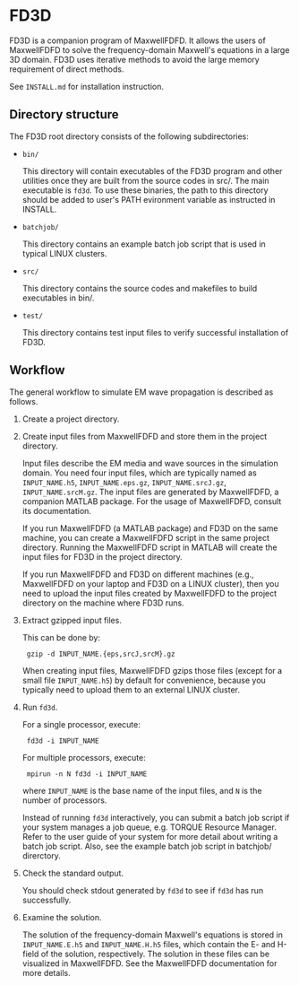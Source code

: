 FD3D
====
FD3D is a companion program of MaxwellFDFD.  It allows the users of MaxwellFDFD to solve the frequency-domain Maxwell's equations in a large 3D domain.  FD3D uses iterative methods to avoid the large memory requirement of direct methods.

See `INSTALL.md` for installation instruction.

Directory structure
-------------------
The FD3D root directory consists of the following subdirectories:
- `bin/`

	This directory will contain executables of the FD3D program and other utilities once they are built from the source codes in src/.  The main executable is `fd3d`.  To use these binaries, the path to this directory should be added to user's PATH evironment variable as instructed in INSTALL.

- `batchjob/`

	This directory contains an example batch job script that is used in typical LINUX clusters.

- `src/`

	This directory contains the source codes and makefiles to build executables in bin/.

- `test/`

	This directory contains test input files to verify successful installation of FD3D.


Workflow
--------
The general workflow to simulate EM wave propagation is described as follows.

1. Create a project directory.

2. Create input files from MaxwellFDFD and store them in the project directory.

	Input files describe the EM media and wave sources in the simulation domain. You need four input files, which are typically named as `INPUT_NAME.h5`, `INPUT_NAME.eps.gz`, `INPUT_NAME.srcJ.gz`, `INPUT_NAME.srcM.gz`.  The input files are generated by MaxwellFDFD, a companion MATLAB package.  For the usage of MaxwellFDFD, consult its documentation. 

	If you run MaxwellFDFD (a MATLAB package) and FD3D on the same machine, you can create a MaxwellFDFD script in the same project directory.  Running the MaxwellFDFD script in MATLAB will create the input files for FD3D in the project directory.

	If you run MaxwellFDFD and FD3D on different machines (e.g., MaxwellFDFD on your laptop and FD3D on a LINUX cluster), then you need to upload the input files created by MaxwellFDFD to the project directory on the machine where FD3D runs.

3. Extract gzipped input files.

	This can be done by:

		gzip -d INPUT_NAME.{eps,srcJ,srcM}.gz

	When creating input files, MaxwellFDFD gzips those files (except for a small file `INPUT_NAME.h5`) by default for convenience, because you typically need to upload them to an external LINUX cluster.

4. Run `fd3d`.  

	For a single processor, execute:

		fd3d -i INPUT_NAME

	For multiple processors, execute:

		mpirun -n N fd3d -i INPUT_NAME

	where `INPUT_NAME` is the base name of the input files, and `N` is the number of processors.

	Instead of running `fd3d` interactively, you can submit a batch job script if your system manages a job queue, e.g. TORQUE Resource Manager.  Refer to the user guide of your system for more detail about writing a batch job script.  Also, see the example batch job script in batchjob/ direrctory.

5. Check the standard output.

	You should check stdout generated by `fd3d` to see if `fd3d` has run successfully.

6. Examine the solution.

	The solution of the frequency-domain Maxwell's equations is stored in `INPUT_NAME.E.h5` and `INPUT_NAME.H.h5` files, which contain the E- and H-field of the solution, respectively.  The solution in these files can be visualized in MaxwellFDFD.  See the MaxwellFDFD documentation for more details.
